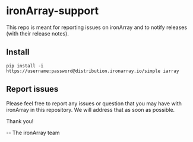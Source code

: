 # ironArray-support

This repo is meant for reporting issues on ironArray and to notify releases (with their release notes).

## Install

```pip install -i https://username:password@distribution.ironarray.io/simple iarray```

## Report issues

Please feel free to report any issues or question that you may have with ironArray in this repository.  We will address that as soon as possible.


Thank you!

-- The ironArray team
